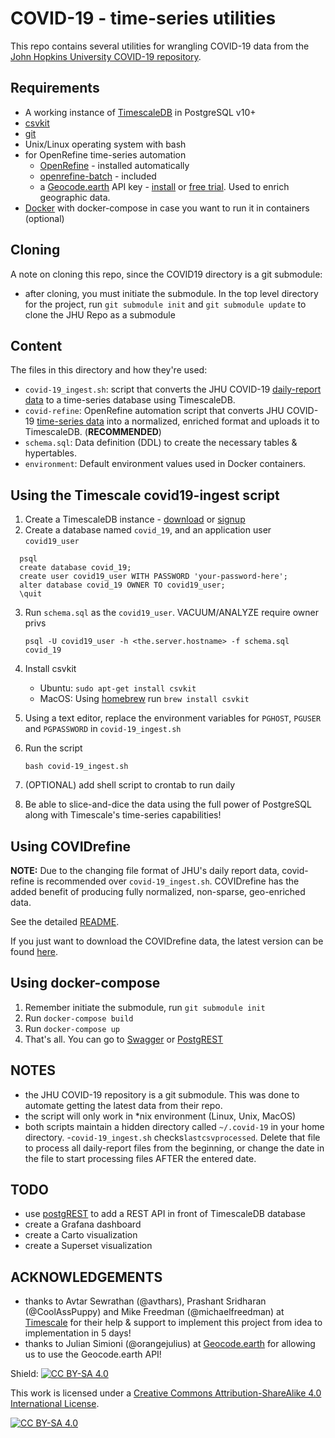 # COVID-19 - time-series utilities

This repo contains several utilities for wrangling COVID-19 data from the [John Hopkins University COVID-19 repository](https://github.com/CSSEGISandData/COVID-19). 

## Requirements
* A working instance of [TimescaleDB](https://docs.timescale.com) in PostgreSQL v10+
* [csvkit](https://csvkit.readthedocs.io/en/latest/)
* [git](https://git-scm.com/)
* Unix/Linux operating system with bash 
* for OpenRefine time-series automation
  - [OpenRefine](http://openrefine.org) - installed automatically
  - [openrefine-batch](https://github.com/opencultureconsulting/openrefine-batch) - included
  - a [Geocode.earth](https://geocode.earth) API key - [install](https://github.com/pelias/pelias) or [free trial](https://geocode.earth/invite/request?referrer=datHere). Used to enrich geographic data.
* [Docker](https://docs.docker.com/compose/install/) with docker-compose in case you want to run it in containers (optional)

## Cloning
A note on cloning this repo, since the COVID19 directory is a git submodule:

* after cloning, you must initiate the submodule. In the top level directory for the project, run `git submodule init` and `git submodule update` to clone the JHU Repo as a submodule 

## Content
The files in this directory and how they're used:

* `covid-19_ingest.sh`: script that converts the JHU COVID-19 [daily-report data](https://github.com/CSSEGISandData/COVID-19/tree/master/csse_covid_19_data/csse_covid_19_daily_reports) to a time-series database using TimescaleDB.
* `covid-refine`:   OpenRefine automation script that converts JHU COVID-19 [time-series data](https://github.com/CSSEGISandData/COVID-19/tree/master/csse_covid_19_data/csse_covid_19_time_series) into a normalized, enriched format and uploads it to TimescaleDB. (__RECOMMENDED__)
* `schema.sql`: Data definition (DDL) to create the necessary tables & hypertables.
* `environment`: Default environment values used in Docker containers.

## Using the Timescale covid19-ingest script
1. Create a TimescaleDB instance - [download](https://docs.timescale.com/latest/getting-started/installation) or [signup](https://www.timescale.com/cloud-signup)
2. Create a database named `covid_19`, and an application user `covid19_user`

```
  psql
  create database covid_19;
  create user covid19_user WITH PASSWORD 'your-password-here';
  alter database covid_19 OWNER TO covid19_user;
  \quit
```

3. Run `schema.sql` as the `covid19_user`. VACUUM/ANALYZE require owner privs 

   `psql -U covid19_user -h <the.server.hostname> -f schema.sql covid_19`
   
   
4. Install csvkit

    - Ubuntu: `sudo apt-get install csvkit`
    - MacOS: Using [homebrew](https://brew.sh/) run `brew install csvkit`

5. Using a text editor, replace the environment variables for `PGHOST`, `PGUSER` and `PGPASSWORD` in `covid-19_ingest.sh`

6. Run the script 

   `bash covid-19_ingest.sh`

7. (OPTIONAL) add shell script to crontab to run daily

8. Be able to slice-and-dice the data using the full power of PostgreSQL along with Timescale's time-series capabilities!

## Using COVIDrefine 
__NOTE:__ Due to the changing file format of JHU's daily report data, covid-refine is recommended over `covid-19_ingest.sh`. 
COVIDrefine has the added benefit of producing fully normalized, non-sparse, geo-enriched data. 

See the detailed [README](covid19-refine/).

If you just want to download the COVIDrefine data, the latest version can be found [here](https://data.beta.nyc/dataset/covid-19-time-series).

## Using docker-compose
1. Remember initiate the submodule, run `git submodule init`
2. Run `docker-compose build`
3. Run `docker-compose up`
4. That's all. You can go to [Swagger](http://localhost:8080) or [PostgREST](http://localhost:3000)

## NOTES
 - the JHU COVID-19 repository is a git submodule. This was done to automate getting the latest data from their repo.
 - the script will only work in \*nix environment (Linux, Unix, MacOS)
 - both scripts maintain a hidden directory called `~/.covid-19` in your home directory. 
   -`covid-19_ingest.sh` checks`lastcsvprocessed`.  Delete that file to process all daily-report files from the beginning, or change the date in the file to start processing files AFTER the entered date.  

## TODO
 - use [postgREST](http://postgrest.org) to add a REST API in front of TimescaleDB database
 - create a Grafana dashboard
 - create a Carto visualization
 - create a Superset visualization

 ## ACKNOWLEDGEMENTS
  - thanks to Avtar Sewrathan (@avthars), Prashant Sridharan (@CoolAssPuppy) and Mike Freedman (@michaelfreedman) at [Timescale](https://timescale.com) for their help & support to implement this project from idea to implementation in 5 days!
  - thanks to Julian Simioni (@orangejulius) at [Geocode.earth](https://geocode.earth) for allowing us to use the Geocode.earth API!


Shield: [![CC BY-SA 4.0][cc-by-sa-shield]][cc-by-sa]

This work is licensed under a [Creative Commons Attribution-ShareAlike 4.0
International License][cc-by-sa].

[![CC BY-SA 4.0][cc-by-sa-image]][cc-by-sa]

[cc-by-sa]: http://creativecommons.org/licenses/by-sa/4.0/
[cc-by-sa-image]: https://licensebuttons.net/l/by-sa/4.0/88x31.png
[cc-by-sa-shield]: https://img.shields.io/badge/License-CC%20BY--SA%204.0-lightgrey.svg
